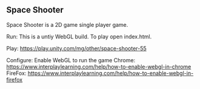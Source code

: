 ## Space Shooter 
  
  Space Shooter is a 2D game single player game. 
  
Run: This is a untiy WebGL build. To play open index.html.

Play: https://play.unity.com/mg/other/space-shooter-55 
      

Configure: Enable WebGL to run the game 
           Chrome: https://www.interplaylearning.com/help/how-to-enable-webgl-in-chrome
           FireFox: https://www.interplaylearning.com/help/how-to-enable-webgl-in-firefox
